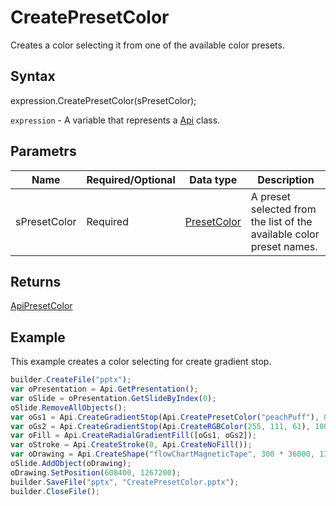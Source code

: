 # CreatePresetColor

Creates a color selecting it from one of the available color presets.

## Syntax

expression.CreatePresetColor(sPresetColor);

`expression` - A variable that represents a [Api](../Api.md) class.

## Parametrs

| **Name** | **Required/Optional** | **Data type** | **Description** |
| ------------- | ------------- | ------------- | ------------- |
| sPresetColor | Required | [PresetColor](../../../Enumerations/PresetColor.md) | A preset selected from the list of the available color preset names. |

## Returns

[ApiPresetColor](../../ApiPresetColor/ApiPresetColor.md)

## Example

This example creates a color selecting for create gradient stop.

```javascript
builder.CreateFile("pptx");
var oPresentation = Api.GetPresentation();
var oSlide = oPresentation.GetSlideByIndex(0);
oSlide.RemoveAllObjects();
var oGs1 = Api.CreateGradientStop(Api.CreatePresetColor("peachPuff"), 0);
var oGs2 = Api.CreateGradientStop(Api.CreateRGBColor(255, 111, 61), 100000);
var oFill = Api.CreateRadialGradientFill([oGs1, oGs2]);
var oStroke = Api.CreateStroke(0, Api.CreateNoFill());
var oDrawing = Api.CreateShape("flowChartMagneticTape", 300 * 36000, 130 * 36000, oFill, oStroke);
oSlide.AddObject(oDrawing);
oDrawing.SetPosition(608400, 1267200);
builder.SaveFile("pptx", "CreatePresetColor.pptx");
builder.CloseFile();
```